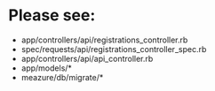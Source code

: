 # Please see:
* app/controllers/api/registrations_controller.rb 
* spec/requests/api/registrations_controller_spec.rb 
* app/controllers/api/api_controller.rb
* app/models/*
* meazure/db/migrate/*
